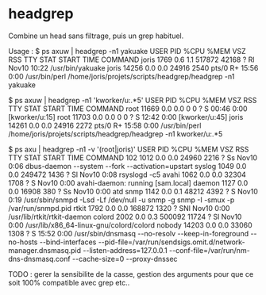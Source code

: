 headgrep
=

Combine un head sans filtrage, puis un grep habituel.

Usage :
$ ps axuw | headgrep -n1 yakuake
USER       PID %CPU %MEM    VSZ   RSS TTY      STAT START   TIME COMMAND
joris     1769  0.6  1.1 517872 42168 ?        Rl   Nov10  10:22 /usr/bin/yakuake
joris    14256  0.0  0.0  24916  2540 pts/0    R+   15:56   0:00 /usr/bin/perl /home/joris/projets/scripts/headgrep/headgrep -n1 yakuake

$ ps axuw | headgrep -n1 'kworker/u:.*5'
USER       PID %CPU %MEM    VSZ   RSS TTY      STAT START   TIME COMMAND
root     11669  0.0  0.0      0     0 ?        S    00:46   0:00 [kworker/u:15]
root     11703  0.0  0.0      0     0 ?        S    12:42   0:00 [kworker/u:45]
joris    14261  0.0  0.0  24916  2272 pts/0    R+   15:58   0:00 /usr/bin/perl /home/joris/projets/scripts/headgrep/headgrep -n1 kworker/u:.*5

$ ps axu | headgrep -n1 -v '(root|joris)'
USER       PID %CPU %MEM    VSZ   RSS TTY      STAT START   TIME COMMAND
102       1012  0.0  0.0  24960  2216 ?        Ss   Nov10   0:06 dbus-daemon --system --fork --activation=upstart
syslog    1049  0.0  0.0 249472  1436 ?        Sl   Nov10   0:08 rsyslogd -c5
avahi     1062  0.0  0.0  32304  1708 ?        S    Nov10   0:00 avahi-daemon: running [sam.local]
daemon    1127  0.0  0.0  16908   380 ?        Ss   Nov10   0:00 atd
snmp      1142  0.0  0.1  48212  4392 ?        S    Nov10   0:19 /usr/sbin/snmpd -Lsd -Lf /dev/null -u snmp -g snmp -I -smux -p /var/run/snmpd.pid
rtkit     1792  0.0  0.0 168872  1320 ?        SNl  Nov10   0:00 /usr/lib/rtkit/rtkit-daemon
colord    2002  0.0  0.3 500092 11724 ?        Sl   Nov10   0:00 /usr/lib/x86_64-linux-gnu/colord/colord
nobody   14203  0.0  0.0  33060  1308 ?        S    15:52   0:00 /usr/sbin/dnsmasq --no-resolv --keep-in-foreground --no-hosts --bind-interfaces --pid-file=/var/run/sendsigs.omit.d/network-manager.dnsmasq.pid --listen-address=127.0.0.1 --conf-file=/var/run/nm-dns-dnsmasq.conf --cache-size=0 --proxy-dnssec


TODO : gerer la sensibilite de la casse, gestion des arguments pour que ce soit 100% compatible avec grep etc..
